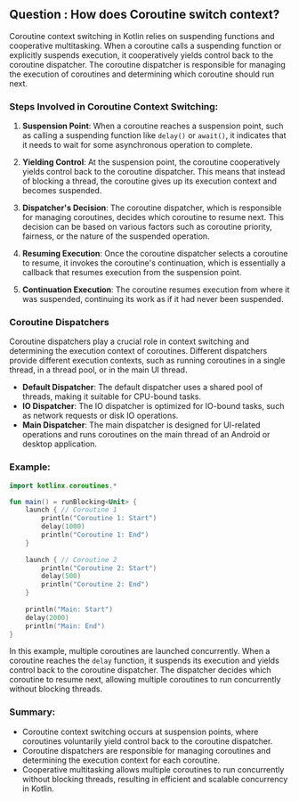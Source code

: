 
## Question : How does Coroutine switch context?


Coroutine context switching in Kotlin relies on suspending functions and cooperative multitasking. When a coroutine calls a suspending function or explicitly suspends execution, it cooperatively yields control back to the coroutine dispatcher. The coroutine dispatcher is responsible for managing the execution of coroutines and determining which coroutine should run next.

### Steps Involved in Coroutine Context Switching:

1. **Suspension Point**: When a coroutine reaches a suspension point, such as calling a suspending function like `delay()` or `await()`, it indicates that it needs to wait for some asynchronous operation to complete.

2. **Yielding Control**: At the suspension point, the coroutine cooperatively yields control back to the coroutine dispatcher. This means that instead of blocking a thread, the coroutine gives up its execution context and becomes suspended.

3. **Dispatcher's Decision**: The coroutine dispatcher, which is responsible for managing coroutines, decides which coroutine to resume next. This decision can be based on various factors such as coroutine priority, fairness, or the nature of the suspended operation.

4. **Resuming Execution**: Once the coroutine dispatcher selects a coroutine to resume, it invokes the coroutine's continuation, which is essentially a callback that resumes execution from the suspension point.

5. **Continuation Execution**: The coroutine resumes execution from where it was suspended, continuing its work as if it had never been suspended.

### Coroutine Dispatchers

Coroutine dispatchers play a crucial role in context switching and determining the execution context of coroutines. Different dispatchers provide different execution contexts, such as running coroutines in a single thread, in a thread pool, or in the main UI thread.

- **Default Dispatcher**: The default dispatcher uses a shared pool of threads, making it suitable for CPU-bound tasks.
- **IO Dispatcher**: The IO dispatcher is optimized for IO-bound tasks, such as network requests or disk IO operations.
- **Main Dispatcher**: The main dispatcher is designed for UI-related operations and runs coroutines on the main thread of an Android or desktop application.

### Example:

```kotlin
import kotlinx.coroutines.*

fun main() = runBlocking<Unit> {
    launch { // Coroutine 1
        println("Coroutine 1: Start")
        delay(1000)
        println("Coroutine 1: End")
    }
    
    launch { // Coroutine 2
        println("Coroutine 2: Start")
        delay(500)
        println("Coroutine 2: End")
    }
    
    println("Main: Start")
    delay(2000)
    println("Main: End")
}
```

In this example, multiple coroutines are launched concurrently. When a coroutine reaches the `delay` function, it suspends its execution and yields control back to the coroutine dispatcher. The dispatcher decides which coroutine to resume next, allowing multiple coroutines to run concurrently without blocking threads.

### Summary:

- Coroutine context switching occurs at suspension points, where coroutines voluntarily yield control back to the coroutine dispatcher.
- Coroutine dispatchers are responsible for managing coroutines and determining the execution context for each coroutine.
- Cooperative multitasking allows multiple coroutines to run concurrently without blocking threads, resulting in efficient and scalable concurrency in Kotlin.